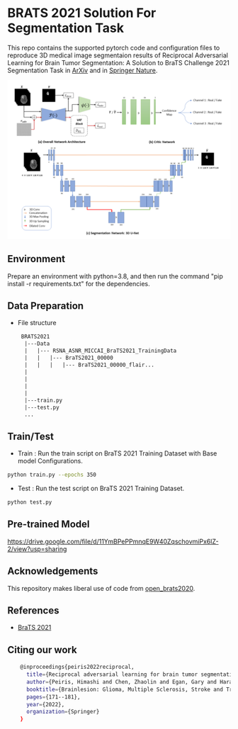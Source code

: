 # BRATS 2021 Solution For Segmentation Task
This repo contains the supported pytorch code and configuration files to reproduce 3D medical image segmentaion results of Reciprocal Adversarial Learning for Brain Tumor Segmentation: A Solution to BraTS Challenge 2021 Segmentation Task in [ArXiv](https://arxiv.org/pdf/2201.03777.pdf) and in [Springer Nature](https://link.springer.com/chapter/10.1007/978-3-031-08999-2_13). 


![Proposed Architecture](img/vizviva.png?raw=true)

## Environment
Prepare an environment with python=3.8, and then run the command "pip install -r requirements.txt" for the dependencies.

## Data Preparation
- File structure
    ```
     BRATS2021
      |---Data
      |   |--- RSNA_ASNR_MICCAI_BraTS2021_TrainingData
      |   |   |--- BraTS2021_00000
      |   |   |   |--- BraTS2021_00000_flair...
      |   
      |              
      |   
      |
      |---train.py
      |---test.py
      ...
    ```



## Train/Test
- Train : Run the train script on BraTS 2021 Training Dataset with Base model Configurations. 
```bash
python train.py --epochs 350
```

- Test : Run the test script on BraTS 2021 Training Dataset. 
```bash
python test.py
```
## Pre-trained Model
https://drive.google.com/file/d/11YmBPePPmnqE9W40ZqschovmiPx6lZ-2/view?usp=sharing

## Acknowledgements
This repository makes liberal use of code from [open_brats2020](https://github.com/lescientifik/open_brats2020).

## References
* [BraTS 2021](http://braintumorsegmentation.org/)

## Citing our work
```bash
    @inproceedings{peiris2022reciprocal,
      title={Reciprocal adversarial learning for brain tumor segmentation: a solution to BraTS challenge 2021 segmentation task},
      author={Peiris, Himashi and Chen, Zhaolin and Egan, Gary and Harandi, Mehrtash},
      booktitle={Brainlesion: Glioma, Multiple Sclerosis, Stroke and Traumatic Brain Injuries: 7th International Workshop, BrainLes 2021, Held in Conjunction with MICCAI 2021, Virtual Event, September 27, 2021, Revised Selected Papers, Part I},
      pages={171--181},
      year={2022},
      organization={Springer}
    } 
```



